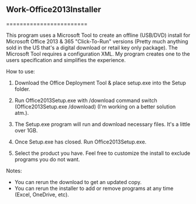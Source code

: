 ## Work-Office2013Installer
========================

This program uses a Microsoft Tool to create an offline (USB/DVD) install for Microsoft Office 2013 & 365 "Click-To-Run" versions (Pretty much anything sold in the US that's a digital download or retail key only package).  The Microsoft Tool requires a configuration XML.  My program creates one to the users specification and simplifies the experience.

How to use:
1. Download the Office Deployment Tool & place setup.exe into the Setup folder.

2. Run Office2013Setup.exe with /download command switch (Office2013Setup.exe /download) (I'm working on a better solution atm.).

3. The Setup.exe program will run and download necessary files.  It's a little over 1GB.

4. Once Setup.exe has closed.  Run Office2013Setup.exe.

5. Select the product you have.  Feel free to customize the install to exclude programs you do not want.



Notes:
- You can rerun the download to get an updated copy.
- You can rerun the installer to add or remove programs at any time (Excel, OneDrive, etc).

